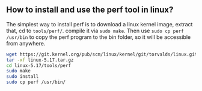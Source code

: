 ## **How to install and use the perf tool in linux?**
The simplest way to install perf is to download a linux kernel image, extract that, cd to `tools/perf/`. compile it via `sudo make`. 
Then use `sudo cp perf /usr/bin` to copy the perf program to the bin folder, so it will be accessible from anywhere.  
```bash
wget https://git.kernel.org/pub/scm/linux/kernel/git/torvalds/linux.git/snapshot/linux-5.17.tar.gz
tar -xf linux-5.17.tar.gz
cd linux-5.17/tools/perf
sudo make
sudo install
sudo cp perf /usr/bin/
```
